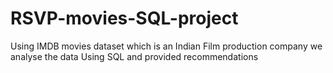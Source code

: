 # RSVP-movies-SQL-project
Using IMDB movies dataset which is an Indian Film production company we analyse the data Using SQL and provided recommendations 
